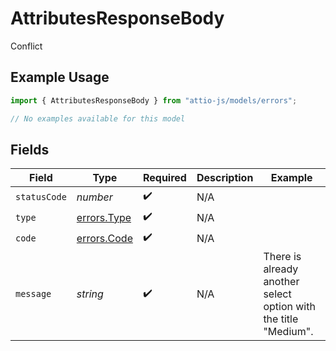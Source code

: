 # AttributesResponseBody

Conflict

## Example Usage

```typescript
import { AttributesResponseBody } from "attio-js/models/errors";

// No examples available for this model
```

## Fields

| Field                                                           | Type                                                            | Required                                                        | Description                                                     | Example                                                         |
| --------------------------------------------------------------- | --------------------------------------------------------------- | --------------------------------------------------------------- | --------------------------------------------------------------- | --------------------------------------------------------------- |
| `statusCode`                                                    | *number*                                                        | :heavy_check_mark:                                              | N/A                                                             |                                                                 |
| `type`                                                          | [errors.Type](../../models/errors/type.md)                      | :heavy_check_mark:                                              | N/A                                                             |                                                                 |
| `code`                                                          | [errors.Code](../../models/errors/code.md)                      | :heavy_check_mark:                                              | N/A                                                             |                                                                 |
| `message`                                                       | *string*                                                        | :heavy_check_mark:                                              | N/A                                                             | There is already another select option with the title "Medium". |